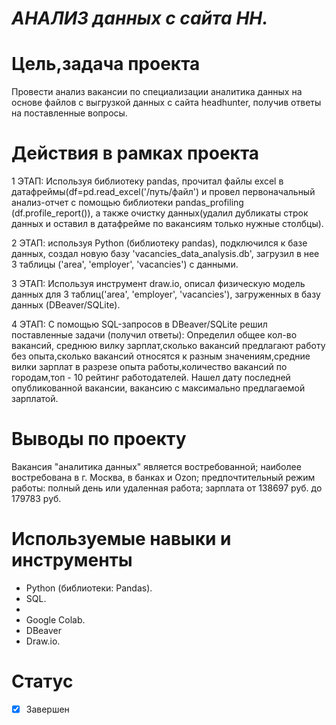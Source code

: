# ***АНАЛИЗ данных с сайта НН.***

# Цель,задача проекта
Провести анализ вакансии по специализации аналитика данных на основе файлов с выгрузкой данных с сайта headhunter, получив ответы на поставленные вопросы.

# Действия в рамках проекта
1 ЭТАП: Используя библиотеку pandas, прочитал файлы excel в датафреймы(df=pd.read_excel('/путь/файл') и провел первоначальный анализ-отчет с помощью библиотеки pandas_profiling (df.profile_report()), а также очистку данных(удалил дубликаты строк данных и оставил в датафрейме по вакансиям только нужные столбцы).

2 ЭТАП: используя Python (библиотеку pandas), подключился к базе данных, создал новую базу 'vacancies_data_analysis.db', загрузил в нее 3 таблицы ('area', 'employer', 'vacancies') с данными.

3 ЭТАП: Используя инструмент draw.io, описал физическую модель данных для 3 таблиц('area', 'employer', 'vacancies'), загруженных в базу данных (DBeaver/SQLite).

4 ЭТАП: С помощью SQL-запросов в DBeaver/SQLite решил поставленные задачи (получил ответы): Определил общее кол-во вакансий, среднюю вилку зарплат,сколько вакансий предлагают работу без опыта,сколько вакансий относятся к разным значениям,средние вилки зарплат в разрезе опыта работы,количество вакансий по городам,топ - 10 рейтинг работодателей. Нашел дату последней опубликованной вакансии, вакансию с максимально предлагаемой зарплатой.

# Выводы по проекту
 Вакансия "аналитика данных" является востребованной; наиболее востребована в г. Москва, в банках и Ozon; предпочтительный режим работы: полный день или удаленная работа; зарплата от 138697 руб. до 179783 руб.
 
 # Используемые навыки и инструменты
 * Python (библиотеки: Pandas).
 * SQL.
 * 
 * Google Colab.
 * DBeaver
 * Draw.io.

# Статус
- [x] Завершен

